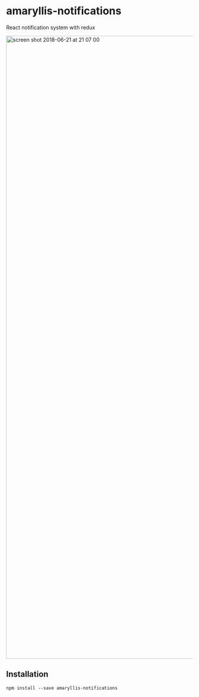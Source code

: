 # amaryllis-notifications
React notification system with redux

<img width="1676" alt="screen shot 2018-06-21 at 21 07 00" src="https://user-images.githubusercontent.com/7936419/41737271-7b4b1744-7597-11e8-825f-cd01b524a137.png">

## Installation

```
npm install --save amaryllis-notifications
```
